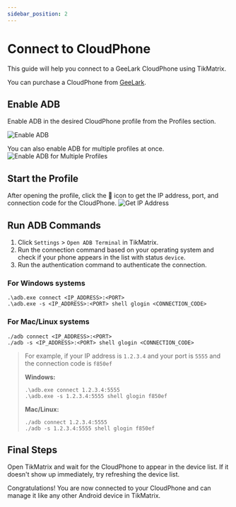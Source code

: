 ```yaml
---
sidebar_position: 2
---
```


# Connect to CloudPhone

This guide will help you connect to a GeeLark CloudPhone using TikMatrix.

You can purchase a CloudPhone from [GeeLark](https://www.geelark.cn?invite_code=XHY6a8).

## Enable ADB

Enable ADB in the desired CloudPhone profile from the Profiles section.

![Enable ADB](https://help.geelark.com/image/https%3A%2F%2Fprod-files-secure.s3.us-west-2.amazonaws.com%2Fc87f1a52-907a-43da-882f-20d15212509c%2Fd55a7afd-f1b0-4b73-9a41-097b767c7c04%2Fimage.webp?table=block&id=1600be7d-9e41-80d8-bb0e-d66fee7b0634&spaceId=c87f1a52-907a-43da-882f-20d15212509c&width=1420&userId=&cache=v2)

You can also enable ADB for multiple profiles at once.
![Enable ADB for Multiple Profiles](https://help.geelark.com/image/https%3A%2F%2Fprod-files-secure.s3.us-west-2.amazonaws.com%2Fc87f1a52-907a-43da-882f-20d15212509c%2Fc8ce9814-5ecb-4820-890d-fb0283f98828%2Fimage.webp?table=block&id=1600be7d-9e41-8019-a481-fc7436633b1c&spaceId=c87f1a52-907a-43da-882f-20d15212509c&width=1420&userId=&cache=v2)

## Start the Profile

After opening the profile, click the 🔗 icon to get the IP address, port, and connection code for the CloudPhone.
![Get IP Address](https://help.geelark.com/image/https%3A%2F%2Fwww.geelark.com%2Fwp-content%2Fuploads%2F2024%2F08%2FAD_4nXe0yAiN8hsHzSuWrpwjU0TB51QP46iZ3U8KUI_1RmegLuQNz4Odzd0Y3mSGYrdsWVQ8pGfj_Rk_roMqqk9C_6zB6eW8RaGL-K_b8L0DyipS2hJAAULCl-K_s3vFbrU4p42lQMX-ggeonq9-Ep5nfBIJvo.webp?table=block&id=1600be7d-9e41-8068-8714-ff1a70fffb58&spaceId=c87f1a52-907a-43da-882f-20d15212509c&width=1400&userId=&cache=v2)

## Run ADB Commands

1. Click `Settings` > `Open ADB Terminal` in TikMatrix.
2. Run the connection command based on your operating system and check if your phone appears in the list with status `device`.
3. Run the authentication command to authenticate the connection.

### For Windows systems

```shell
.\adb.exe connect <IP_ADDRESS>:<PORT>
.\adb.exe -s <IP_ADDRESS>:<PORT> shell glogin <CONNECTION_CODE>
```

### For Mac/Linux systems

```shell
./adb connect <IP_ADDRESS>:<PORT>
./adb -s <IP_ADDRESS>:<PORT> shell glogin <CONNECTION_CODE>
```

> For example, if your IP address is `1.2.3.4` and your port is `5555` and the connection code is `f850ef`
>
> **Windows:**
>
> ```shell
> .\adb.exe connect 1.2.3.4:5555
> .\adb.exe -s 1.2.3.4:5555 shell glogin f850ef
> ```
>
> **Mac/Linux:**
>
> ```shell
> ./adb connect 1.2.3.4:5555
> ./adb -s 1.2.3.4:5555 shell glogin f850ef
> ```

## Final Steps

Open TikMatrix and wait for the CloudPhone to appear in the device list. If it doesn't show up immediately, try refreshing the device list.

Congratulations! You are now connected to your CloudPhone and can manage it like any other Android device in TikMatrix.
